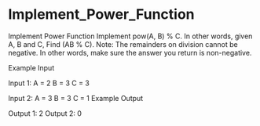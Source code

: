 # Implement_Power_Function
Implement Power Function
Implement pow(A, B) % C. In other words, given A, B and C, Find (AB % C).
Note: The remainders on division cannot be negative. In other words, make sure the answer you return is non-negative.

Example Input

Input 1:
A = 2
B = 3
C = 3

Input 2:
A = 3
B = 3
C = 1
Example Output

Output 1:
2
Output 2:
0
